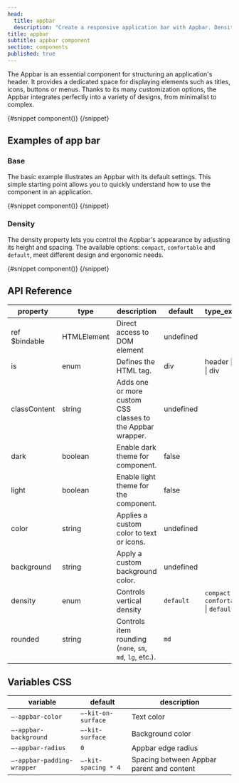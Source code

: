 ```yaml
---
head:
  title: appbar
  description: "Create a responsive application bar with Appbar. Density, sizes, position: everything is designed for Svelte and your modern UI."
title: appbar
subtitle: appbar component
section: components
published: true
---
```


<script>
    import { Sandbox } from '$lib/components/index.js';
    // components
    import AppbarBase from "$lib/components/docs/appbar/appbar-base.svelte";
    import AppbarBaseCode from "$lib/components/docs/appbar/appbar-base.svelte?raw";
    import AppbarDensity from "$lib/components/docs/appbar/appbar-density.svelte";
    import AppbarDensityCode from "$lib/components/docs/appbar/appbar-density.svelte?raw";
</script>

The Appbar is an essential component for structuring an application's header. It provides a dedicated space for displaying elements such as titles, icons, buttons or menus. Thanks to its many customization options, the Appbar integrates perfectly into a variety of designs, from minimalist to complex.

<Sandbox name="appbar-sandbox" code={AppbarBaseCode} presentation>
	{#snippet component()}
		<AppbarBase/>
	{/snippet}
</Sandbox>

## Examples of app bar

### Base

The basic example illustrates an Appbar with its default settings. This simple starting point allows you to quickly understand how to use the component in an application.

<Sandbox name="appbar-base-sandbox" code={AppbarBaseCode}>
	{#snippet component()}
		<AppbarBase/>
	{/snippet}
</Sandbox>

### Density

The density property lets you control the Appbar's appearance by adjusting its height and spacing. The available options: `compact`, `comfortable` and `default`, meet different design and ergonomic needs.

<Sandbox name="appbar-density-sandbox" code={AppbarDensityCode}>
	{#snippet component()}
		<AppbarDensity/>
	{/snippet}
</Sandbox>

## API Reference

| property      | type        | description                                                | default   | type_extend                             |
| ------------- | ----------- | ---------------------------------------------------------- | --------- | --------------------------------------- |
| ref $bindable | HTMLElement | Direct access to DOM element                               | undefined |                                         |
| is            | enum        | Defines the HTML tag.                                      | div       | header \| nav \| div                    |
| classContent  | string      | Adds one or more custom CSS classes to the Appbar wrapper. | undefined |                                         |
| dark          | boolean     | Enable dark theme for component.                           | false     |                                         |
| light         | boolean     | Enable light theme for the component.                      | false     |                                         |
| color         | string      | Applies a custom color to text or icons.                   | undefined |                                         |
| background    | string      | Apply a custom background color.                           | undefined |                                         |
| density       | enum        | Controls vertical density                                  | `default` | `compact` \| `comfortable` \| `default` |
| rounded       | string      | Controls item rounding (`none`, `sm`, `md`, `lg`, etc.).   | `md`      |                                         |

## Variables CSS

| variable                   | default             | description                               |
| -------------------------- | ------------------- | ----------------------------------------- |
| `–-appbar-color`           | `–-kit-on-surface`  | Text color                                |
| `–-appbar-background`      | `–-kit-surface`     | Background color                          |
| `–-appbar-radius`          | `0`                 | Appbar edge radius                        |
| `–-appbar-padding-wrapper` | `–-kit-spacing * 4` | Spacing between Appbar parent and content |
